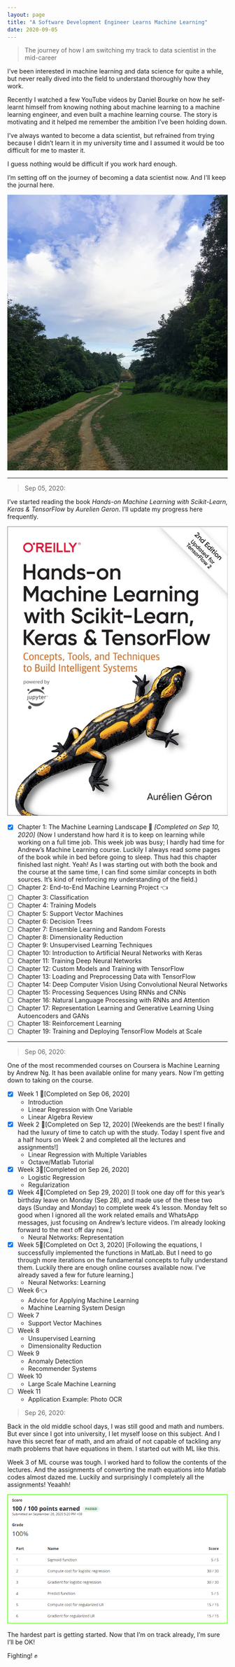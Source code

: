 ```yaml
---
layout: page
title: "A Software Development Engineer Learns Machine Learning"
date: 2020-09-05
---
```


> The journey of how I am switching my track to data scientist in the mid-career

I’ve been interested in machine learning and data science for quite a while, but never really dived into the field to understand thoroughly how they work.


Recently I watched a few YouTube videos by Daniel Bourke on how he self-learnt himself from knowing nothing about machine learning to a machine learning engineer, and even built a machine learning course. The story is motivating and it helped me remember the ambition I’ve been holding down.


I’ve always wanted to become a data scientist, but refrained from trying because I didn’t learn it in my university time and I assumed it would be too difficult for me to master it.


I guess nothing would be difficult if you work hard enough.


I’m setting off on the journey of becoming a data scientist now. And I’ll keep the journal here.

![](/assets/img/journey_trail.jpeg)

---

> Sep 05, 2020:

I’ve started reading the book *Hands-on Machine Learning with Scikit-Learn, Keras & TensorFlow* by *Aurelien Geron*. I’ll update my progress here frequently.

![](/assets/img/hands_on_ml.jpeg)

- [x] Chapter 1: The Machine Learning Landscape 🚩 *[Completed on Sep 10, 2020]* (Now I understand how hard it is to keep on learning while working on a full time job. This week job was busy; I hardly had time for Andrew’s Machine Learning course. Luckily I always read some pages of the book while in bed before going to sleep. Thus had this chapter finished last night. Yeah! As I was starting out with both the book and the course at the same time, I can find some similar concepts in both sources. It’s kind of reinforcing my understanding of the field.)
- [ ] Chapter 2: End-to-End Machine Learning Project 👈
- [ ] Chapter 3: Classification
- [ ] Chapter 4: Training Models
- [ ] Chapter 5: Support Vector Machines
- [ ] Chapter 6: Decision Trees
- [ ] Chapter 7: Ensemble Learning and Random Forests
- [ ] Chapter 8: Dimensionality Reduction
- [ ] Chapter 9: Unsupervised Learning Techniques
- [ ] Chapter 10: Introduction to Artificial Neural Networks with Keras
- [ ] Chapter 11: Training Deep Neural Networks
- [ ] Chapter 12: Custom Models and Training with TensorFlow
- [ ] Chapter 13: Loading and Preprocessing Data with TensorFlow
- [ ] Chapter 14: Deep Computer Vision Using Convolutional Neural Networks
- [ ] Chapter 15: Processing Sequences Using RNNs and CNNs
- [ ] Chapter 16: Natural Language Processing with RNNs and Attention
- [ ] Chapter 17: Representation Learning and Generative Learning Using Autoencoders and GANs
- [ ] Chapter 18: Reinforcement Learning
- [ ] Chapter 19: Training and Deploying TensorFlow Models at Scale
  
---

> Sep 06, 2020:

One of the most recommended courses on Coursera is Machine Learning by Andrew Ng. It has been available online for many years. Now I’m getting down to taking on the course.

- [x] Week 1 🚩[Completed on Sep 06, 2020]
  * Introduction
  * Linear Regression with One Variable
  * Linear Algebra Review
- [x] Week 2 🚩[Completed on Sep 12, 2020] [Weekends are the best! I finally had the luxury of time to catch up with the study. Today I spent five and a half hours on Week 2 and completed all the lectures and assignments!]
  * Linear Regression with Multiple Variables
  * Octave/Matlab Tutorial
- [x] Week 3🚩[Completed on Sep 26, 2020]
  * Logistic Regression
  * Regularization
- [x] Week 4🚩[Completed on Sep 29, 2020] [I took one day off for this year’s birthday leave on Monday (Sep 28), and made use of the these two days (Sunday and Monday) to complete week 4’s lesson. Monday felt so good when I ignored all the work related emails and WhatsApp messages, just focusing on Andrew’s lecture videos. I’m already looking forward to the next off day now.]
  * Neural Networks: Representation
- [x] Week 5🚩[Completed on Oct 3, 2020] [Following the equations, I successfully implemented the functions in MatLab. But I need to go through more iterations on the fundamental concepts to fully understand them. Luckily there are enough online courses available now. I’ve already saved a few for future learning.]
  * Neural Networks: Learning
- [ ] Week 6👈
  * Advice for Applying Machine Learning
  * Machine Learning System Design
- [ ] Week 7
  * Support Vector Machines
- [ ] Week 8
  * Unsupervised Learning
  * Dimensionality Reduction
- [ ] Week 9
  * Anomaly Detection
  * Recommender Systems
- [ ] Week 10
  * Large Scale Machine Learning
- [ ] Week 11
  * Application Example: Photo OCR

> Sep 26, 2020:

Back in the old middle school days, I was still good and math and numbers. But ever since I got into university, I let myself loose on this subject. And I have this secret fear of math, and am afraid of not capable of tackling any math problems that have equations in them. I started out with ML like this.


Week 3 of ML course was tough. I worked hard to follow the contents of the lectures. And the assignments of converting the math equations into Matlab codes almost dazed me. Luckily and surprisingly I completely all the assignments! Yeaahh!

![](/assets/img/100_points.png)

The hardest part is getting started. Now that I’m on track already, I’m sure I’ll be OK!

Fighting! ✊